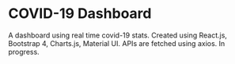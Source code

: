 # COVID-19 Dashboard
A dashboard using real time covid-19 stats. Created using React.js, Bootstrap 4, Charts.js, Material UI. APIs are fetched using axios. In progress.

